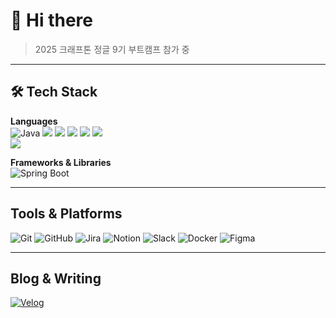 <!--


-->

# 👋 Hi there

> 2025 크래프톤 정글 9기 부트캠프 참가 중

---

## 🛠 Tech Stack

**Languages**  
![Java](https://img.shields.io/badge/Java-007396?style=for-the-badge&logo=java&logoColor=white)
<img src="https://img.shields.io/badge/Android-3DDC84?style=for-the-badge&logo=Android&logoColor=white">
<img src="https://img.shields.io/badge/Swift-F05138?style=for-the-badge&logo=Swift&logoColor=white">
<img src="https://img.shields.io/badge/Python-3776AB?style=for-the-badge&logo=Python&logoColor=white">
<img src="https://img.shields.io/badge/Firebase-FFCA28?style=for-the-badge&logo=Firebase&logoColor=white">
<img src="https://img.shields.io/badge/Flutter-02569B?style=for-the-badge&logo=Flutter&logoColor=white">
<br/><img src="https://img.shields.io/badge/Babel-F9DC3E?style=for-the-badge&logo=Babel&logoColor=white">
   

**Frameworks & Libraries**  
![Spring Boot](https://img.shields.io/badge/SpringBoot-6DB33F?style=for-the-badge&logo=springboot&logoColor)

---

## Tools & Platforms

![Git](https://img.shields.io/badge/Git-F05032?style=for-the-badge&logo=git&logoColor=white)
![GitHub](https://img.shields.io/badge/GitHub-181717?style=for-the-badge&logo=github&logoColor=white)
![Jira](https://img.shields.io/badge/Jira-0052CC?style=for-the-badge&logo=jira&logoColor=white)
![Notion](https://img.shields.io/badge/Notion-000000?style=for-the-badge&logo=notion&logoColor=white)
![Slack](https://img.shields.io/badge/Slack-4A154B?style=for-the-badge&logo=slack&logoColor=white)
![Docker](https://img.shields.io/badge/Docker-2496ED?style=for-the-badge&logo=docker&logoColor=white)
![Figma](https://img.shields.io/badge/Figma-F24E1E?style=for-the-badge&logo=figma&logoColor=white)

---


## Blog & Writing

[![Velog](https://img.shields.io/badge/Velog-20C997?style=for-the-badge&logo=velog&logoColor=white)](https://velog.io/@kimkimkimkim/posts)
